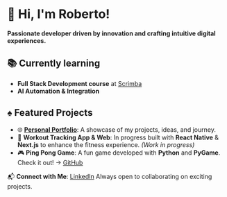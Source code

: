 # 👋 Hi, I'm Roberto!  
**Passionate developer driven by innovation and crafting intuitive digital experiences.**

## 📚 Currently learning  
- **Full Stack Development course** at [Scrimba](https://scrimba.com/fullstack-path-c0fullstack)  
- **AI Automation & Integration**

## ♠︎ Featured Projects  
- 🌐 **[Personal Portfolio](https://robertocarrascoso.com)**: A showcase of my projects, ideas, and journey.  
- 📱 **Workout Tracking App & Web**: In progress built with **React Native** & **Next.js** to enhance the fitness experience. *(Work in progress)*  
- 🎮 **Ping Pong Game**: A fun game developed with **Python** and **PyGame**. Check it out! → [GitHub](https://github.com/robertocarrascoso/PingPong_RDI)  


📬 **Connect with Me**: [LinkedIn](https://www.linkedin.com/in/roberto-carrascoso-jord%C3%A1n-4a1a49354/)
Always open to collaborating on exciting projects.
